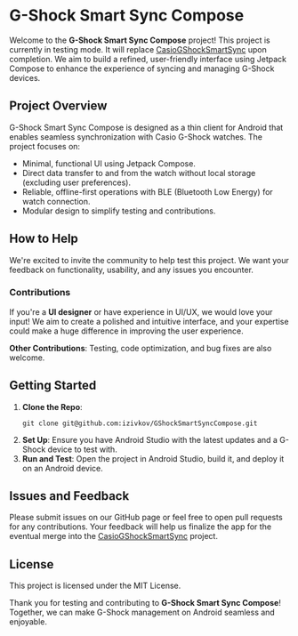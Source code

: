 # G-Shock Smart Sync Compose

Welcome to the **G-Shock Smart Sync Compose** project! This project is currently in testing mode. It will replace [CasioGShockSmartSync](https://github.com/izivkov/CasioGShockSmartSync) upon completion. 
We aim to build a refined, user-friendly interface using Jetpack Compose to enhance the experience of syncing and managing G-Shock devices.

## Project Overview

G-Shock Smart Sync Compose is designed as a thin client for Android that enables seamless synchronization with Casio G-Shock watches. The project focuses on:
- Minimal, functional UI using Jetpack Compose.
- Direct data transfer to and from the watch without local storage (excluding user preferences).
- Reliable, offline-first operations with BLE (Bluetooth Low Energy) for watch connection.
- Modular design to simplify testing and contributions.

## How to Help

We're excited to invite the community to help test this project. We want your feedback on functionality, usability, and any issues you encounter.

### Contributions

If you're a **UI designer** or have experience in UI/UX, we would love your input! We aim to create a polished and intuitive interface, and your expertise could make a huge difference in improving the user experience.

**Other Contributions**: Testing, code optimization, and bug fixes are also welcome.

## Getting Started

1. **Clone the Repo**:
   ```
   git clone git@github.com:izivkov/GShockSmartSyncCompose.git
   ```
2. **Set Up**: Ensure you have Android Studio with the latest updates and a G-Shock device to test with.
3. **Run and Test**: Open the project in Android Studio, build it, and deploy it on an Android device.

## Issues and Feedback

Please submit issues on our GitHub page or feel free to open pull requests for any contributions. Your feedback will help us finalize the app for the eventual merge into the [CasioGShockSmartSync](https://github.com/izivkov/CasioGShockSmartSync) project.

## License

This project is licensed under the MIT License.

Thank you for testing and contributing to **G-Shock Smart Sync Compose**! Together, we can make G-Shock management on Android seamless and enjoyable.